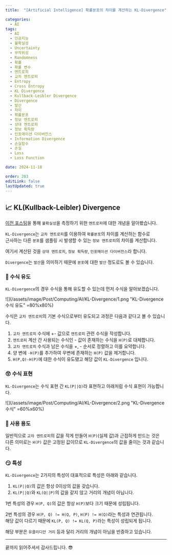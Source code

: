 ```yaml
---
title:  "[Artificial Intelligence] 확률분포의 차이를 계산하는 KL-Divergence"

categories:
  - AI
tags:
  - AI
  - 인공지능
  - 불확실성
  - Uncertainty
  - 무작위성
  - Randomness
  - 확률
  - 확률 변수
  - 엔트로피
  - 교차 엔트로피
  - Entropy
  - Cross Entropy
  - KL Divergence
  - Kullback-Leibler Divergence
  - Divergence
  - 발산
  - 차이
  - 확률분포
  - 정보 엔트로피
  - 상대 엔트로피
  - 정보 획득량
  - 인포메이션 다이버전스
  - Information Divergence
  - 손실함수
  - 손실
  - Loss
  - Loss Function

date: 2024-11-18

order: 203
editLink: false
lastUpdated: true
---
```


## 📈 KL(Kullback-Leibler) Divergence
[이전 포스팅](/posts/Computing/AI/Cross-entropy)을 통해 `불확실성`을 측정하기 위한 `엔트로피`에 대한 개념을 알아봤습니다.

`KL-Divergence`는 `교차 엔트로피`를 이용하여 `확률분포`의 차이를 계산하는 함수로  
근사하는 다른 `분포`를 샘플링 시 발생할 수 있는 `정보 엔트로피`의 차이를 계산합니다.

여기서 계산된 것을 `상대 엔트로피`, `정보 획득량`, `인포메이션 다이버전스`라 합니다.

`Divergence`는 `발산`을 의미하기 때문에 `분포`에 대한 `발산` 정도로도 볼 수 있습니다.

### 🔢 수식 유도
`KL-Divergence`의 경우 수식을 통해 유도할 수 있는데 먼저 수식을 알아보겠습니다.

![](/assets/image/Post/Computing/AI/KL-Divergence/1.png "KL-Divergence 수식 유도" =80%x80%)

수식은 `교차 엔트로피`의 기본 수식으로부터 유도되고 과정은 다음과 같다고 볼 수 있습니다.

1. `교차 엔트로피` 수식에 +- 값으로 `엔트로피` 관련 수식을 작성합니다.
2. `엔트로피` 계산 간 사용되는 수식인 - 값이 존재하는 수식을 `H(P)`로 대체합니다.
3. `교차 엔트로피` 수식과 남은 수식을 +, - 순서로 정렬하고 이를 요약합니다.
4. 양 변에 `-H(P)`를 추가하여 우변에 존재하는 `H(P)` 값을 제거합니다.
5. `H(P,Q)-H(P)`에 대한 수식이 유도됐고 해당 값이 `KL-Divergence` 입니다.

### 😲 수식 표현
`KL-Divergence`는 수식 표현 간 `KL(P||Q)`라 표현하고 아래처럼 수식 표현이 가능합니다.

![](/assets/image/Post/Computing/AI/KL-Divergence/2.png "KL-Divergence 수식" =60%x60%)

### 🤔 사용 용도
일반적으로 `교차 엔트로피`의 값을 작게 만들어 `H(P)`(실제 값)과 근접하게 만드는 것은  
다른 의미로는 `H(P)` 값은 고정된 값이므로 `KL-Divergence`의 값을 줄이는 것과 같습니다.

### 😏 특성
`KL-Divergence`는 2가지의 특성이 대표적으로 특성은 아래와 같습니다.

1. `KL(P||Q)`의 값은 항상 0이상의 값을 갖습니다.
2. `KL(P||Q)`와 `KL(Q||P)`의 값을 같지 않고 거리의 개념이 아닙니다.

1번 특성의 경우 `H(P, Q)`의 값은 항상 `H(P)`보다 크기 때문에 성립됩니다.  

2번 특성의 경우 `H(P, Q) != H(Q, P)`, `H(P) != H(Q)`라는 특성과 연관됩니다.  
해당 값이 다르기 때문에 `KL(P, Q) != KL(Q, P)`라는 특성이 성립되게 됩니다.

해당 부분은 `유클리디안 거리` 등과 달리 거리의 개념이 아님을 반증하고 있습니다.

- - -

끝까지 읽어주셔서 감사드립니다. 😎
